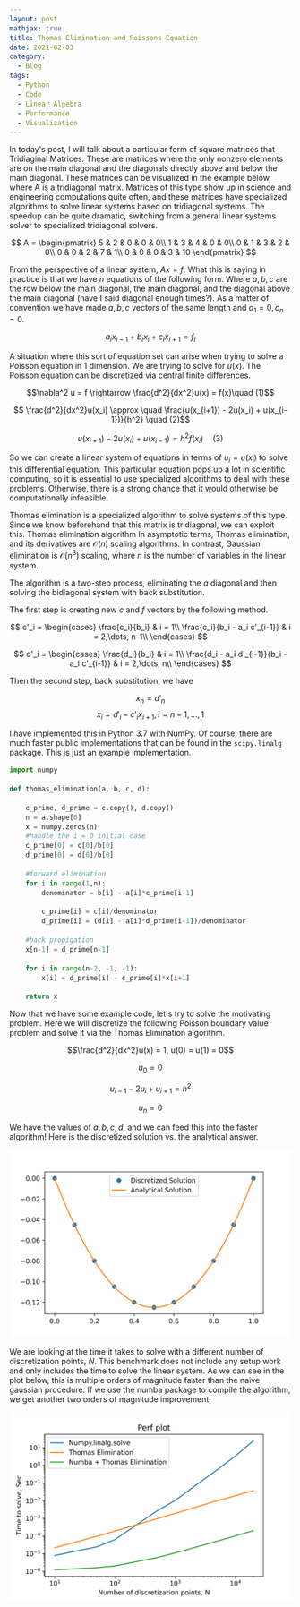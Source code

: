 ```yaml
---
layout: post
mathjax: true
title: Thomas Elimination and Poissons Equation
date: 2021-02-03
category:
  - Blog
tags:
  - Python
  - Code
  - Linear Algebra
  - Performance
  - Visualization
---
```


In today's post, I will talk about a particular form of square matrices that Tridiaginal Matrices. These are matrices where the only nonzero elements are on the main diagonal and the diagonals directly above and below the main diagonal. These matrices can be visualized in the example below, where A is a tridiagonal matrix. Matrices of this type show up in science and engineering computations quite often, and these matrices have specialized algorithms to solve linear systems based on tridiagonal systems. The speedup can be quite dramatic, switching from a general linear systems solver to specialized tridiagonal solvers.

$$
A  = 
\begin{pmatrix}
5 & 2 & 0 & 0 & 0\\
1 & 3 & 4 & 0 & 0\\
0 & 1 & 3 & 2 & 0\\
0 & 0 & 2 & 7 & 1\\
0 & 0 & 0 & 3 & 10
\end{pmatrix}
$$

From the perspective of a linear system, $Ax = f$. What this is saying in practice is that we have $n$ equations of the following form. Where $a,b,c$ are the row below the main diagonal, the main diagonal, and the diagonal above the main diagonal (have I said diagonal enough times?). As a matter of convention we have made $a,b,c$ vectors of the same length and  $a_1 = 0, c_n = 0$.

$$a_ix_{i-1} + b_ix_i + c_ix_{i+1} = f_i$$

A situation where this sort of equation set can arise when trying to solve a Poisson equation in 1 dimension. We are trying to solve for $u(x)$. The Poisson equation can be discretized via central finite differences.

$$\nabla^2 u = f \rightarrow \frac{d^2}{dx^2}u(x) = f(x)\quad (1)$$

$$ \frac{d^2}{dx^2}u(x_i) \approx \quad \frac{u(x_{i+1}) - 2u(x_i) + u(x_{i-1})}{h^2} \quad (2)$$

$$u(x_{i+1}) - 2u(x_i) + u(x_{i-1}) = h^2 f(x_i) \quad (3)$$

So we can create a linear system of equations in terms of $u_i = u(x_i)$ to solve this differential equation. This particular equation pops up a lot in scientific computing, so it is essential to use specialized algorithms to deal with these problems. Otherwise, there is a strong chance that it would otherwise be computationally infeasible.

Thomas elimination is a specialized algorithm to solve systems of this type. Since we know beforehand that this matrix is tridiagonal, we can exploit this. Thomas elimination algorithm In asymptotic terms, Thomas elimination, and its derivatives are $\mathcal{O}(n)$ scaling algorithms. In contrast, Gaussian elimination is $\mathcal{O}(n^3)$ scaling, where $n$ is the number of variables in the linear system.

The algorithm is a two-step process, eliminating the $a$ diagonal and then solving the bidiagonal system with back substitution.

The first step is creating new $c$ and $f$ vectors by the following method.

$$
    c'_i =  
    \begin{cases}
    \frac{c_i}{b_i} & i = 1\\
    \frac{c_i}{b_i - a_i c'_{i-1}} & i = 2,\dots, n-1\\
    \end{cases}
$$

$$
    d'_i =  
    \begin{cases}
    \frac{d_i}{b_i} & i = 1\\
    \frac{d_i - a_i d'_{i-1}}{b_i - a_i c'_{i-1}} & i = 2,\dots, n\\
    \end{cases}
$$

Then the second step, back substitution, we have 

$$x_n = d'_n$$
$$x_i = d'_{i} - c'_i x_{i+1}, i = n-1, \dots, 1$$

I have implemented this in Python 3.7 with NumPy. Of course, there are much faster public implementations that can be found in the ```scipy.linalg``` package. This is just an example implementation.

```python
import numpy

def thomas_elimination(a, b, c, d):
    
    c_prime, d_prime = c.copy(), d.copy()
    n = a.shape[0]
    x = numpy.zeros(n) 
    #handle the i = 0 initial case
    c_prime[0] = c[0]/b[0]
    d_prime[0] = d[0]/b[0]
    
    #forward elimination
    for i in range(1,n):
        denominator = b[i] - a[i]*c_prime[i-1]
        
        c_prime[i] = c[i]/denominator
        d_prime[i] = (d[i] - a[i]*d_prime[i-1])/denominator
    
    #back propigation
    x[n-1] = d_prime[n-1]
    
    for i in range(n-2, -1, -1):
        x[i] = d_prime[i] - c_prime[i]*x[i+1]
    
    return x

```

Now that we have some example code, let's try to solve the motivating problem. Here we will discretize the following Poisson boundary value problem and solve it via the Thomas Elimination algorithm.

$$\frac{d^2}{dx^2}u(x) = 1, u(0) = u(1) = 0$$

$$u_0 = 0$$

$$u_{i-1} - 2u_i + u_{i+1} = h^2$$

$$u_n = 0$$

We have the values of $a,b,c,d$, and we can feed this into the faster algorithm! Here is the discretized solution vs. the analytical answer.

![](/assets/imgs/thomas_compare.png)

We are looking at the time it takes to solve with a different number of discretization points, $N$. This benchmark does not include any setup work and only includes the time to solve the linear system. As we can see in the plot below, this is multiple orders of magnitude faster than the naive gaussian procedure. If we use the numba package to compile the algorithm, we get another two orders of magnitude improvement.

![](/assets/imgs/thomas_perf.png)







